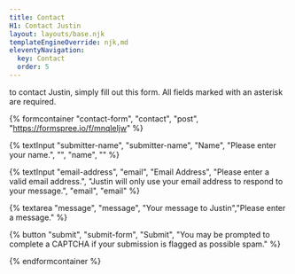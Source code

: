 ```yaml
---
title: Contact
H1: Contact Justin
layout: layouts/base.njk
templateEngineOverride: njk,md
eleventyNavigation:
  key: Contact
  order: 5
---
```

to contact Justin, simply fill out this form. All fields marked with an asterisk are required.

{% formcontainer "contact-form", "contact", "post", "https://formspree.io/f/mnqleljw" %}

{% textInput "submitter-name", "submitter-name", "Name", "Please enter your name.", "", "name", "" %}

{% textInput "email-address", "email", "Email Address", "Please enter a valid email address.", "Justin will only use your email address to respond to your message.", "email", "email" %}

{% textarea "message", "message", "Your message to Justin","Please enter a message." %}

{% button "submit", "submit-form", "Submit", "You may be prompted to complete a CAPTCHA if your submission is flagged as possible spam." %}

{% endformcontainer %}